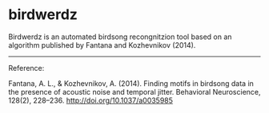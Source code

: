 # birdwerdz

Birdwerdz is an automated birdsong recongnitzion tool based on an algorithm published by Fantana 
and Kozhevnikov (2014). 

-----------
Reference:

Fantana, A. L., & Kozhevnikov, A. (2014). Finding motifs in birdsong data in the presence of acoustic noise and temporal jitter. Behavioral Neuroscience, 128(2), 228–236. http://doi.org/10.1037/a0035985
